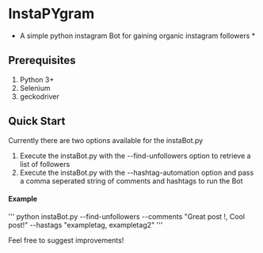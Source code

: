 # InstaPYgram 

* A simple python instagram Bot for gaining organic instagram followers *

## Prerequisites 

1) Python 3+
2) Selenium
3) geckodriver

## Quick Start

Currently there are two options available for the instaBot.py 

1) Execute the instaBot.py with the --find-unfollowers option to retrieve a list of followers
2) Execute the instaBot.py with the --hashtag-automation option and pass a comma seperated string of comments and hashtags to run the Bot

#### Example
'''
python instaBot.py --find-unfollowers --comments "Great post !, Cool post!" --hastags "exampletag, exampletag2"
'''

Feel free to suggest improvements!